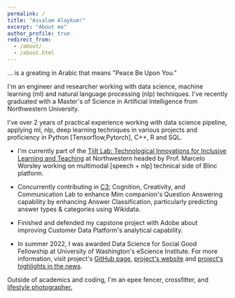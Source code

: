 ```yaml
---
permalink: /
title: "Assalam Alaykum!"
excerpt: "About me"
author_profile: true
redirect_from: 
  - /about/
  - /about.html
---
```



... is a greating in Arabic that means "Peace Be Upon You." 

I'm an engineer and researcher working with data science, machine learning (ml) and natural language processing (nlp) techniques. I've recently graduated with a Master's of Science in Artificial Intelligence from Northwestern University. 

I've over 2 years of practical experience working with data science pipeline, applying ml, nlp, deep learning techniques in various projects and proficiency in Python [Tensorflow,Pytorch], C++, R and SQL. 

* I'm currently part of the [Tiilt Lab: Technological Innovations for Inclusive Learning and Teaching](https://tiilt.northwestern.edu) at Northwestern headed by Prof. Marcelo Worsley working on multimodal [speech + nlp] technical side of Blinc platform.  

* Concurrently contributing in [C3:](https://c3lab.northwestern.edu) Cognition, Creativity, and Communication Lab to enhance Mim companion's Question Answering capability by enhancing Answer Classification, particularly predicting answer types & categories using Wikidata.

* Finished and defended my capstone project with Adobe about improving Customer Data Platform's analytical capability.

* In summer 2022, I was awarded Data Science for Social Good Fellowship at University of Washington's eScience Institute. For more information, visit project's [GitHub page](https://lnkd.in/gGPDA6sa), [project's website](https://lnkd.in/g5wNRmRY) and [project's highlights in the news](https://lnkd.in/gKunGhyS).

Outside of academics and coding, I'm an epee fencer, crossfitter, and [lifestyle photographer.](https://apps.apple.com/US/app/id588013838?mt=8) 


